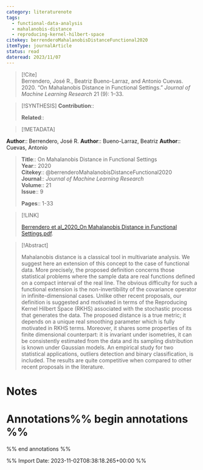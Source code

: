 ```yaml
---
category: literaturenote
tags:
  - functional-data-analysis
  - mahalanobis-distance
  - reproducing-kernel-hilbert-space
citekey: berrenderoMahalanobisDistanceFunctional2020
itemType: journalArticle
status: read
dateread: 2023/11/07
---
```


> [!Cite]  
> Berrendero, José R., Beatriz Bueno-Larraz, and Antonio Cuevas. 2020. “On Mahalanobis Distance in Functional Settings.” _Journal of Machine Learning Research_ 21 (9): 1–33.

> [!SYNTHESIS] 
>**Contribution**::
>
>**Related**:: 
>

> [!METADATA]  
>
**Author**:: Berrendero, José R.
**Author**:: Bueno-Larraz, Beatriz
**Author**:: Cuevas, Antonio<br>
> **Title**:: On Mahalanobis Distance in Functional Settings    
> **Year**:: 2020     
> **Citekey**:: @berrenderoMahalanobisDistanceFunctional2020    
>**Journal**:: *Journal of Machine Learning Research*    
>**Volume**:: 21    
>**Issue**:: 9     
>    
>    
>     
> **Pages**:: 1-33    
>    
>

> [!LINK] 
>
> [Berrendero et al_2020_On Mahalanobis Distance in Functional Settings.pdf](file:///Users/steven/Library/CloudStorage/GoogleDrive-steven.golovkine@ul.ie/My%20Drive/bibliography/Journal%20of%20Machine%20Learning%20Research/2020/Berrendero%20et%20al_2020_On%20Mahalanobis%20Distance%20in%20Functional%20Settings.pdf).

>[!Abstract]
>
>Mahalanobis distance is a classical tool in multivariate analysis. We suggest here an extension of this concept to the case of functional data. More precisely, the proposed definition concerns those statistical problems where the sample data are real functions defined on a compact interval of the real line. The obvious difficulty for such a functional extension is the non-invertibility of the covariance operator in infinite-dimensional cases. Unlike other recent proposals, our definition is suggested and motivated in terms of the Reproducing Kernel Hilbert Space (RKHS) associated with the stochastic process that generates the data. The proposed distance is a true metric; it depends on a unique real smoothing parameter which is fully motivated in RKHS terms. Moreover, it shares some properties of its finite dimensional counterpart: it is invariant under isometries, it can be consistently estimated from the data and its sampling distribution is known under Gaussian models. An empirical study for two statistical applications, outliers detection and binary classification, is included. The results are quite competitive when compared to other recent proposals in the literature.
>>


# Notes<br>
# Annotations%% begin annotations %%  
 
  
%% end annotations %%

%% Import Date: 2023-11-02T08:38:18.265+00:00 %%
